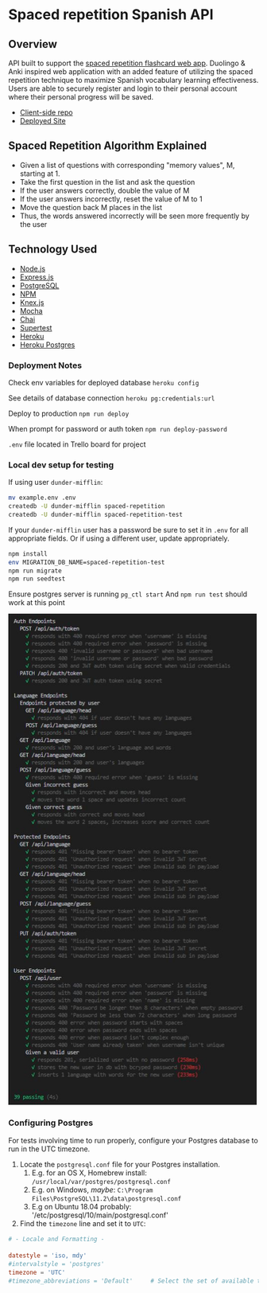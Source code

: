 # Spaced repetition Spanish API

## Overview

API built to support the [spaced repetition flashcard web app](https://github.com/williamwdev/spaced-repetition-client-will-hunter). Duolingo & Anki inspired web application with an added feature of utilizing the spaced repetition technique to maximize Spanish vocabulary learning effectiveness. Users are able to securely register and login to their personal account where their personal progress will be saved.  

- [Client-side repo](https://github.com/williamwdev/spaced-repetition-client-will-hunter)
- [Deployed Site](https://spaced-repetition-client.now.sh)

## Spaced Repetition Algorithm Explained
- Given a list of questions with corresponding "memory values", M, starting at 1.
- Take the first question in the list and ask the question
- If the user answers correctly, double the value of M
- If the user answers incorrectly, reset the value of M to 1
- Move the question back M places in the list
- Thus, the words answered incorrectly will be seen more frequently by the user

## Technology Used
- [Node.js](https://github.com/nodejs/node)
- [Express.js](https://github.com/expressjs/express)
- [PostgreSQL](https://www.postgresql.org/)
- [NPM](https://www.npmjs.com/)
- [Knex.js](https://knexjs.org/)
- [Mocha](https://mochajs.org/)
- [Chai](https://www.chaijs.com/) 
- [Supertest](https://www.npmjs.com/package/supertest)
- [Heroku](http://heroku.com/)
- [Heroku Postgres](https://www.heroku.com/postgres)

### Deployment Notes

Check env variables for deployed database `heroku config`

See details of database connection `heroku pg:credentials:url`

Deploy to production `npm run deploy`

When prompt for password or auth token `npm run deploy-password`

`.env` file located in Trello board for project

### Local dev setup for testing

If using user `dunder-mifflin`:

```bash
mv example.env .env
createdb -U dunder-mifflin spaced-repetition
createdb -U dunder-mifflin spaced-repetition-test
```

If your `dunder-mifflin` user has a password be sure to set it in `.env` for all appropriate fields. Or if using a different user, update appropriately.

```bash
npm install
env MIGRATION_DB_NAME=spaced-repetition-test 
npm run migrate
npm run seedtest
```

Ensure postgres server is running `pg_ctl start`
And `npm run test` should work at this point

<img src="./screenshots/spacedreptestSS.JPG" width="500">

### Configuring Postgres

For tests involving time to run properly, configure your Postgres database to run in the UTC timezone.

1. Locate the `postgresql.conf` file for your Postgres installation.
   1. E.g. for an OS X, Homebrew install: `/usr/local/var/postgres/postgresql.conf`
   2. E.g. on Windows, _maybe_: `C:\Program Files\PostgreSQL\11.2\data\postgresql.conf`
   3. E.g  on Ubuntu 18.04 probably: '/etc/postgresql/10/main/postgresql.conf'
2. Find the `timezone` line and set it to `UTC`:

```conf
# - Locale and Formatting -

datestyle = 'iso, mdy'
#intervalstyle = 'postgres'
timezone = 'UTC'
#timezone_abbreviations = 'Default'     # Select the set of available time zone
```
